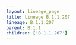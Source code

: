 ```yaml
---
layout: lineage_page
title: Lineage B.1.1.207
lineage: B.1.1.207
parent: B.1.1
children: ['B.1.1.207']
---
```

